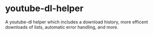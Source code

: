 # youtube-dl-helper
A youtube-dl helper which includes a download history, more efficent downloads of lists, automatic error handling, and more.
